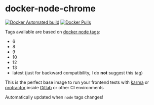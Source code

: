 docker-node-chrome
===========================
[![Docker Automated build](https://img.shields.io/docker/automated/colthreepv/node-chrome.svg?style=for-the-badge&maxAge=3600)]()
[![Docker Pulls](https://img.shields.io/docker/pulls/colthreepv/node-chrome.svg?style=for-the-badge&maxAge=600)]()  


Tags available are based on [docker node tags][docker-node]:

- 6
- 8
- 9
- 10
- 12
- 13
- latest (just for backward compatibility, I do **not** suggest this tag)

This is the perfect base image to run your frontend tests with [karma][2] or [protractor][3] inside [Gitlab][4] or other CI environments

Automatically updated when `node` tags changes!

[1]: https://hub.docker.com/r/library/node/
[2]: https://karma-runner.github.io/
[3]: http://www.protractortest.org/
[4]: https://gitlab.com/
[docker-node]: https://hub.docker.com/r/library/node/
